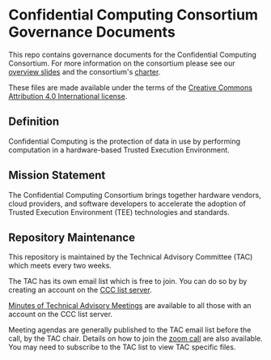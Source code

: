 # Confidential Computing Consortium Governance Documents

This repo contains governance documents for the Confidential Computing Consortium. For more information on the consortium please see our [overview slides](https://confidentialcomputing.io/ccc_overview/) and the consortium's [charter](https://confidentialcomputing.io/ccc_charter/).

These files are made available under the terms of the [Creative Commons Attribution 4.0 International license](https://creativecommons.org/licenses/by/4.0/).

## Definition
Confidential Computing is the protection of data in use by performing computation in a hardware-based Trusted Execution Environment.

## Mission Statement
The Confidential Computing Consortium brings together hardware vendors, cloud providers, and software developers to accelerate the adoption of Trusted Execution Environment (TEE) technologies and standards.

## Repository Maintenance
This repository is maintained by the Technical Advisory Committee (TAC) which meets every two weeks.

The TAC has its own email list which is free to join. You can do so by by creating an account on the [CCC list server](https://lists.confidentialcomputing.io/g/main).

[Minutes of Technical Advisory Meetings](https://lists.confidentialcomputing.io/g/main/files/TAC/Meetings) are available to all those with an account on the CCC list server.

Meeting agendas are generally published to the TAC email list before the call, by the TAC chair. Details on how to join the [zoom call](https://lists.confidentialcomputing.io/g/tac/files/tac-zoom-info.txt) are also available. You may need to subscribe to the TAC list to view TAC specific files.
